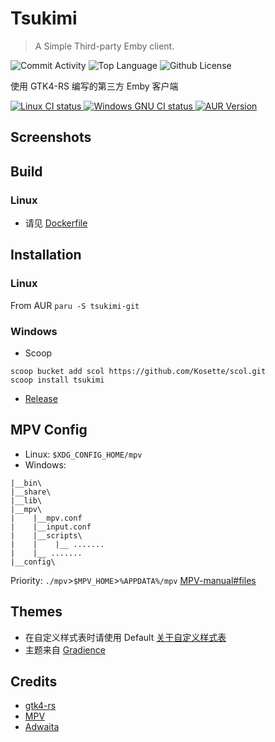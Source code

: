        
# Tsukimi
> A Simple Third-party Emby client.

<img alt="Commit Activity" src="https://img.shields.io/github/commit-activity/m/tsukinaha/Tsukimi/main" />
<img alt="Top Language" src="https://img.shields.io/github/languages/top/tsukinaha/Tsukimi"/>
<img alt="Github License" src="https://img.shields.io/github/license/tsukinaha/Tsukimi" />

  
使用 GTK4-RS 编写的第三方 Emby 客户端


<a href="https://github.com/tsukinaha/tsukimi/actions/workflows/build_linux.yml">
<img alt="Linux CI status" src="https://github.com/tsukinaha/tsukimi/actions/workflows/build_linux.yml/badge.svg"/>
</a>
<a href="https://github.com/tsukinaha/tsukimi/actions/workflows/build_release.yml">
<img alt="Windows GNU CI status" src="https://github.com/tsukinaha/tsukimi/actions/workflows/build_release.yml/badge.svg"/>
</a>
<a href="https://aur.archlinux.org/packages/tsukimi-git">
<img alt="AUR Version" src="https://img.shields.io/aur/version/tsukimi-git" />
</a>


## Screenshots
<div align="center">

</div>

## Build
### Linux
- 请见 [Dockerfile](https://github.com/tsukinaha/tsukimi/blob/main/Dockerfile)

## Installation
### Linux
From AUR
`paru -S tsukimi-git`
 

### Windows
- Scoop
```
scoop bucket add scol https://github.com/Kosette/scol.git
scoop install tsukimi
```
- [Release](https://github.com/tsukinaha/tsukimi/releases/latest)


## MPV Config
- Linux: `$XDG_CONFIG_HOME/mpv`
- Windows: 
```
|__bin\
|__share\
|__lib\
|__mpv\
|    |__mpv.conf
|    |__input.conf
|    |__scripts\
|    |    |__ .......
|    |__ .......
|__config\
```
Priority:
`./mpv`>`$MPV_HOME`>`%APPDATA%/mpv`
[MPV-manual#files](https://mpv.io/manual/master/#files) 


## Themes

- 在自定义样式表时请使用 Default [关于自定义样式表](https://wiki.archlinux.org/title/GTK#Configuration)
- 主题来自 [Gradience](https://github.com/GradienceTeam/Gradience)

## Credits
- [gtk4-rs](https://github.com/gtk-rs/gtk4-rs)
- [MPV](https://github.com/mpv-player/mpv)
- [Adwaita](https://gitlab.gnome.org/GNOME/libadwaita/)
